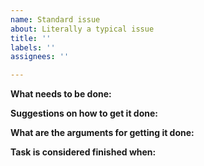 ```yaml
---
name: Standard issue
about: Literally a typical issue
title: ''
labels: ''
assignees: ''

---
```


**What needs to be done:**

**Suggestions on how to get it done:**

**What are the arguments for getting it done:**

**Task is considered finished when:**
